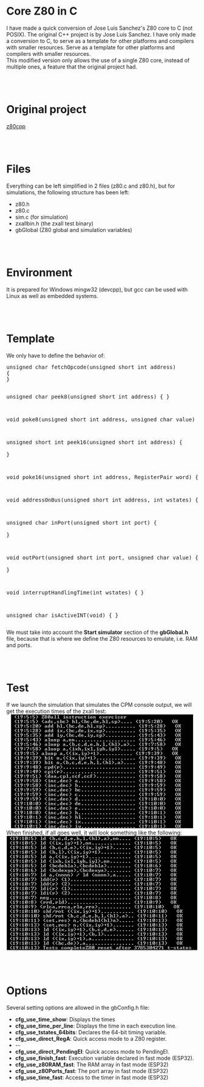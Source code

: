 # Core Z80 in C
I have made a quick conversion of Jose Luis Sanchez's Z80 core to C (not POSIX).
The original C++ project is by Jose Luis Sanchez. I have only made a conversion to C, to serve as a template for other platforms and compilers with smaller resources.
 Serve as a template for other platforms and compilers with smaller resources.<br>
This modified version only allows the use of a single Z80 core, instead of multiple ones, a feature that the original project had.

<br><br>
<h1>Original project</h1>
<a href='https://github.com/jsanchezv/z80cpp'>z80cpp</a></li>


<br><br>
<h1>Files</h1>
Everything can be left simplified in 2 files (z80.c and z80.h), but for simulations, the following structure has been left:
<ul>
 <li>z80.h</li>
 <li>z80.c</li>
 <li>sim.c (for simulation)</li>
 <li>zxallbin.h (the zxall test binary)</li>
 <li>gbGlobal (Z80 global and simulation variables)</li>
</ul>


<br><br>
<h1>Environment</h1>
It is prepared for Windows mingw32 (devcpp), but gcc can be used with Linux as well as embedded systems.

<br><br>
<h1>Template</h1>
We only have to define the behavior of:
<pre>
unsigned char fetchOpcode(unsigned short int address)
{
}

unsigned char peek8(unsigned short int address)
{
}

void poke8(unsigned short int address, unsigned char value)
{
}

unsigned short int peek16(unsigned short int address)
{   
}

void poke16(unsigned short int address, RegisterPair word)
{
}

void addressOnBus(unsigned short int address, int wstates)
{
}

unsigned char inPort(unsigned short int port)
{    
}

void outPort(unsigned short int port, unsigned char value)
{    
}

void interruptHandlingTime(int wstates)
{
}

unsigned char isActiveINT(void)
{
}
</pre>
We must take into account the <b>Start simulator</b> section of the <b>gbGlobal.h</b> file, because that is where we define the Z80 resources to emulate, i.e. RAM and ports.


<br><br>
<h1>Test</h1>
If we launch the simulation that simulates the CPM console output, we will get the execution times of the zxall test:
<center><img src='https://raw.githubusercontent.com/rpsubc8/z80coreJLSc/main/preview/previewzxall1.gif'></center>
When finished, if all goes well, it will look something like the following:
<center><img src='https://raw.githubusercontent.com/rpsubc8/z80coreJLSc/main/preview/previewzxall2.gif'></center>

<br><br>
<h1>Options</h1>
Several setting options are allowed in the gbConfig.h file:
<ul>
 <li><b>cfg_use_time_show</b>: Displays the times</li>
 <li><b>cfg_use_time_per_line</b>: Displays the time in each execution line.</li>
 <li><b>cfg_use_tstates_64bits</b>: Declares the 64-bit timing variable.</li>
 <li><b>cfg_use_direct_RegA</b>: Quick access mode to a Z80 register.</li>
 <li>--</li>
 <li><b>cfg_use_direct_PendingEI</b>: Quick access mode to PendingEI.</li>
 <li><b>cfg_use_finish_fast</b>: Execution variable declared in fast mode (ESP32).</li>
 <li><b>cfg_use_z80RAM_fast</b>: The RAM array in fast mode (ESP32)</li>
 <li><b>cfg_use_z80Ports_fast</b>: The port array in fast mode (ESP32)</li>
 <li><b>cfg_use_time_fast</b>: Access to the timer in fast mode (ESP32)</li>
</ul>




